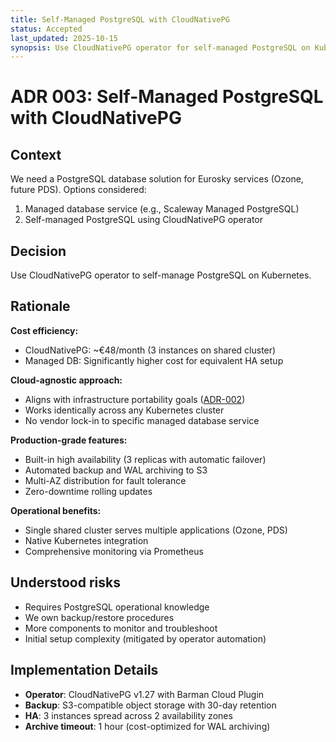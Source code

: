 ```yaml
---
title: Self-Managed PostgreSQL with CloudNativePG
status: Accepted
last_updated: 2025-10-15
synopsis: Use CloudNativePG operator for self-managed PostgreSQL on Kubernetes, achieving significant cost savings (~€48/month) while maintaining production-grade HA and cloud portability.
---
```


# ADR 003: Self-Managed PostgreSQL with CloudNativePG

## Context

We need a PostgreSQL database solution for Eurosky services (Ozone, future PDS). Options considered:

1. Managed database service (e.g., Scaleway Managed PostgreSQL)
2. Self-managed PostgreSQL using CloudNativePG operator

## Decision

Use CloudNativePG operator to self-manage PostgreSQL on Kubernetes.

## Rationale

**Cost efficiency:**

- CloudNativePG: ~€48/month (3 instances on shared cluster)
- Managed DB: Significantly higher cost for equivalent HA setup

**Cloud-agnostic approach:**

- Aligns with infrastructure portability goals ([ADR-002](../adr/002-infrastructure-portability.md))
- Works identically across any Kubernetes cluster
- No vendor lock-in to specific managed database service

**Production-grade features:**

- Built-in high availability (3 replicas with automatic failover)
- Automated backup and WAL archiving to S3
- Multi-AZ distribution for fault tolerance
- Zero-downtime rolling updates

**Operational benefits:**

- Single shared cluster serves multiple applications (Ozone, PDS)
- Native Kubernetes integration
- Comprehensive monitoring via Prometheus

## Understood risks

- Requires PostgreSQL operational knowledge
- We own backup/restore procedures
- More components to monitor and troubleshoot
- Initial setup complexity (mitigated by operator automation)

## Implementation Details

- **Operator**: CloudNativePG v1.27 with Barman Cloud Plugin
- **Backup**: S3-compatible object storage with 30-day retention
- **HA**: 3 instances spread across 2 availability zones
- **Archive timeout**: 1 hour (cost-optimized for WAL archiving)
